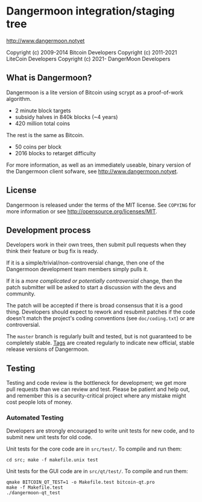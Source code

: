 Dangermoon integration/staging tree
================================

http://www.dangermoon.notyet

Copyright (c) 2009-2014 Bitcoin Developers
Copyright (c) 2011-2021 LiteCoin Developers
Copyright (c) 2021-     DangerMoon Developers

What is Dangermoon?
----------------

Dangermoon is a lite version of Bitcoin using scrypt as a proof-of-work algorithm.
 - 2 minute block targets
 - subsidy halves in 840k blocks (~4 years)
 - 420 million total coins

The rest is the same as Bitcoin.
 - 50 coins per block
 - 2016 blocks to retarget difficulty

For more information, as well as an immediately useable, binary version of
the Dangermoon client sofware, see http://www.dangermoon.notyet.

License
-------

Dangermoon is released under the terms of the MIT license. See `COPYING` for more
information or see http://opensource.org/licenses/MIT.

Development process
-------------------

Developers work in their own trees, then submit pull requests when they think
their feature or bug fix is ready.

If it is a simple/trivial/non-controversial change, then one of the Dangermoon
development team members simply pulls it.

If it is a *more complicated or potentially controversial* change, then the patch
submitter will be asked to start a discussion with the devs and community.

The patch will be accepted if there is broad consensus that it is a good thing.
Developers should expect to rework and resubmit patches if the code doesn't
match the project's coding conventions (see `doc/coding.txt`) or are
controversial.

The `master` branch is regularly built and tested, but is not guaranteed to be
completely stable. [Tags](https://github.com/dangermoon-project/dangermoon/tags) are created
regularly to indicate new official, stable release versions of Dangermoon.

Testing
-------

Testing and code review is the bottleneck for development; we get more pull
requests than we can review and test. Please be patient and help out, and
remember this is a security-critical project where any mistake might cost people
lots of money.

### Automated Testing

Developers are strongly encouraged to write unit tests for new code, and to
submit new unit tests for old code.

Unit tests for the core code are in `src/test/`. To compile and run them:

    cd src; make -f makefile.unix test

Unit tests for the GUI code are in `src/qt/test/`. To compile and run them:

    qmake BITCOIN_QT_TEST=1 -o Makefile.test bitcoin-qt.pro
    make -f Makefile.test
    ./dangermoon-qt_test

